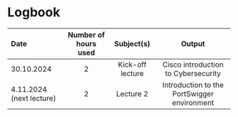 # Logbook

| Date | Number of hours used | Subject(s) | Output
| :--- | :---: | :---: | :---: |
| 30.10.2024 | 2 | Kick-off lecture | Cisco introduction to Cybersecurity
| 4.11.2024 (next lecture) | 2 | Lecture 2 | Introduction to the PortSwigger environment
